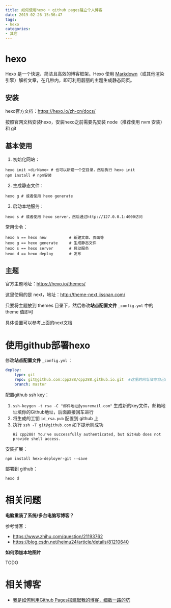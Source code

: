 ```yaml
---
title: 如何使用hexo + github pages建立个人博客
date: 2019-02-26 15:56:47
tags: 
- hexo
categories: 
- 其它
---
```


# hexo

Hexo 是一个快速、简洁且高效的博客框架。Hexo 使用 [Markdown](http://daringfireball.net/projects/markdown/)（或其他渲染引擎）解析文章，在几秒内，即可利用靓丽的主题生成静态网页。

## 安装

hexo官方文档：https://hexo.io/zh-cn/docs/

按照官网文档安装hexo，安装hexo之前需要先安装 node（推荐使用 nvm 安装） 和 git

## 基本使用

1. 初始化网站：
```
hexo init <dirName> # 也可以新建一个空目录，然后执行 hexo init
npm install # npm安装
```

2. 生成静态文件：
```
hexo g # 或者使用 hexo generate
```

3. 启动本地服务：
```
hexo s # 或者使用 hexo server，然后通过http://127.0.0.1:4000访问
```

常用命令：
```
hexo n == hexo new			# 新建文章、页面等
hexo g == hexo generate		# 生成静态文件
hexo s == hexo server		# 启动服务
hexo d == hexo deploy		# 发布
```

## 主题

官方主题地址：https://hexo.io/themes/

这里使用的是 next，地址：http://theme-next.iissnan.com/

只要将主题放到 themes 目录下，然后修改**站点配置文件** `_config.yml` 中的 theme 值即可

具体设置可以参考上面的next文档

# 使用github部署hexo

修改**站点配置文件** `_config.yml` ：
```yml
deploy:
    type: git
    repo: git@github.com:cpp288/cpp288.github.io.git  #这里的网址填你自己的
    branch: master  
```

配置github ssh key：

1. `ssh-keygen -t rsa -C "邮件地址@youremail.com"`  生成新的key文件，邮箱地址填你的Github地址，后面直接回车进行
2. 将生成的工钥 `id_rsa.pub` 配置到 github 上
3. 执行 `ssh -T git@github.com` 如下提示则成功
   ```
   Hi cpp288! You've successfully authenticated, but GitHub does not provide shell access.
   ```

安装扩展：
```
npm install hexo-deployer-git --save 
```

部署到 github：
```
hexo d
```

# 相关问题
**电脑重装了系统/多台电脑写博客？**

参考博客：
* https://www.zhihu.com/question/21193762
* https://blog.csdn.net/heimu24/article/details/81210640

**如何添加本地图片**

TODO

# 相关博客
* [我是如何利用Github Pages搭建起我的博客，细数一路的坑](https://www.cnblogs.com/jackyroc/p/7681938.html)